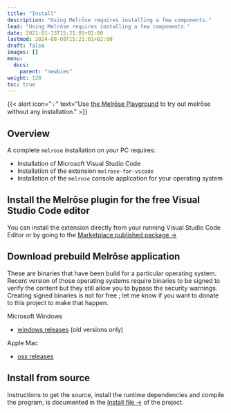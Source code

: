 ```yaml
---
title: "Install"
description: "Using Melrōse requires installing a few components."
lead: "Using Melrōse requires installing a few components."
date: 2021-01-13T15:21:01+02:00
lastmod: 2024-08-08T15:21:01+02:00
draft: false
images: []
menu:
  docs:
    parent: "newbies"
weight: 120
toc: true
---
```


{{< alert icon="💡" text="Use [the Melrōse Playground](https://play.melrōse.org) to try out melrōse without any installation." >}}

## Overview

A complete `melrose` installation on your PC requires:

- Installation of Microsoft Visual Studio Code
- Installation of the extension `melrose-for-vscode`
- Installation of the `melrose` console application for your operating system

## Install the Melrōse plugin for the free Visual Studio Code editor

You can install the extension directly from your running Visual Studio Code Editor or by going to the [Marketplace published package →](https://marketplace.visualstudio.com/items?itemName=EMicklei.melrose-for-vscode)


## Download prebuild Melrōse application

These are binaries that have been build for a particular operating system.
Recent version of those operating systems require binaries to be signed to verify the content but they still allow you to bypass the security warnings. Creating signed binaries is not for free ; let me know if you want to donate to this project to make that happen.

Microsoft Windows

- [windows releases](https://github.com/emicklei/melrose-windows/releases) (old versions only)

Apple Mac

- [osx releases](https://github.com/emicklei/melrose-osx/releases)


## Install from source

Instructions to get the source, install the runtime dependencies and compile the program, is documented in the [Install file →](https://github.com/emicklei/melrose/blob/master/docs/install.md) of the project.